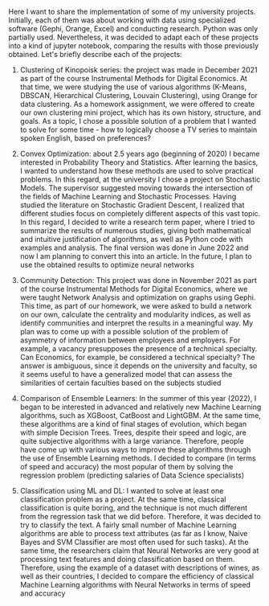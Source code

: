 Here I want to share the implementation of some of my university projects. Initially, each of them was about working with data using specialized software (Gephi, Orange, Excel) and conducting research. Python was only partially used. Nevertheless, it was decided to adapt each of these projects into a kind of jupyter notebook, comparing the results with those previously obtained. Let's briefly describe each of the projects: 

1) Clustering of Kinopoisk series: the project was made in December 2021 as part of the course Instrumental Methods for Digital Economics. At that time, we were studying the use of various algorithms (K-Means, DBSCAN, Hierarchical Clustering, Louvain Clustering), using Orange for data clustering. As a homework assignment, we were offered to create our own clustering mini project, which has its own history, structure, and goals. As a topic, I chose a possible solution of a problem that I wanted to solve for some time - how to logically choose a TV series to maintain spoken English, based on preferences?

2) Convex Optimization: about 2.5 years ago (beginning of 2020) I became interested in Probability Theory and Statistics. After learning the basics, I wanted to understand how these methods are used to solve practical problems. In this regard, at the university I chose a project on Stochastic Models. The supervisor suggested moving towards the intersection of the fields of Machine Learning and Stochastic Processes. Having studied the literature on Stochastic Gradient Descent, I realized that different studies focus on completely different aspects of this vast topic. In this regard, I decided to write a research term paper, where I tried to summarize the results of numerous studies, giving both mathematical and intuitive justification of algorithms, as well as Python code with examples and analysis. The final version was done in June 2022 and now I am planning to convert this into an article. In the future, I plan to use the obtained results to optimize neural networks

3) Community Detection: This project was done in November 2021 as part of the course Instrumental Methods for Digital Economics, where we were taught Network Analysis and optimization on graphs using Gephi. This time, as part of our homework, we were asked to build a network on our own, calculate the centrality and modularity indices, as well as identify communities and interpret the results in a meaningful way. My plan was to come up with a possible solution of the problem of asymmetry of information between employees and employers. For example, a vacancy presupposes the presence of a technical specialty. Can Economics, for example, be considered a technical specialty? The answer is ambiguous, since it depends on the university and faculty, so it seems useful to have a generalized model that can assess the similarities of certain faculties based on the subjects studied

4) Comparison of Ensemble Learners: In the summer of this year (2022), I began to be interested in advanced and relatively new Machine Learning algorithms, such as XGBoost, CatBoost and LightGBM. At the same time, these algorithms are a kind of final stages of evolution, which began with simple Decision Trees. Trees, despite their speed and logic, are quite subjective algorithms with a large variance. Therefore, people have come up with various ways to improve these algorithms through the use of Ensemble Learning methods. I decided to compare (in terms of speed and accuracy) the most popular of them by solving the regression problem (predicting salaries of Data Science specialists)

5) Classification using ML and DL: I wanted to solve at least one classification problem as a project. At the same time, classical classification is quite boring, and the technique is not much different from the regression task that we did before. Therefore, it was decided to try to classify the text. A fairly small number of Machine Learning algorithms are able to process text attributes (as far as I know, Naive Bayes and SVM Classifier are most often used for such tasks). At the same time, the researchers claim that Neural Networks are very good at processing text features and doing classification based on them. Therefore, using the example of a dataset with descriptions of wines, as well as their countries, I decided to compare the efficiency of classical Machine Learning algorithms with Neural Networks in terms of speed and accuracy
